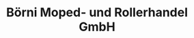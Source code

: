 ---
title: "Börni Moped- und Rollerhandel GmbH"
url: /graz/boerni-moped-und-rollerhandel-gmbh/
shop: Motorrad
---